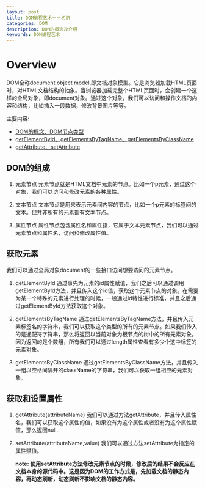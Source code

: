 ```yaml
---
layout: post
title: DOM编程艺术－－初识
categories: DOM
description: DOM的概念及介绍
keywords: DOM编程艺术
---
```





# Overview
  DOM全称document object model,即文档对象模型。它是浏览器加载HTML页面时，对HTML文档结构的抽象。当浏览器加载完整个HTML页面时，会创建一个这样的全局对象，即document对象。通过这个对象，我们可以访问和操作文档的内容和结构，比如插入一段数据，修改背景图片等等。

  主要内容:

* [DOM的概念、DOM节点类型](#a)
* [getElementById、getElementsByTagName、getElementsByClassName](#b)
* [getAttribute、setAttribute](#c)




## <span id="a">DOM的组成</span>
1. 元素节点
    元素节点就是HTML文档中元素的节点。比如一个p元素，通过这个对象，我们可以访问和修改元素的各种属性。

2. 文本节点
   文本节点是用来表示元素间内容的节点，比如一个p元素的标签间的文本。但并非所有的元素都有文本节点。

3. 属性节点
   属性节点包含属性名和属性指，它属于文本元素节点，我们可以通过元素节点和属性名，访问和修改属性值。

<div id="b">
</div>

## 获取元素
   我们可以通过全局对象document的一些接口访问想要访问的元素节点。
1.  getElementById
   通过事先为元素的id属性赋值，我们之后可以通过调用getElementById方法，并且传入这个id值，获取这个元素节点的对象。在需要为某一个特殊的元素进行处理的时候，一般通过id特性进行标准，并且之后通过getElementById方法获取这个对象。

2. getElementsByTagName
   通过getElementsByTagName方法，并且传入元素标签名的字符串，我们可以获取这个类型的所有的元素节点。如果我们传入的是通配符字符串，那么将返回以当前对象为根节点的树中的所有元素对象。因为返回的是个数组，所有我们可以通过length属性查看有多少个这中标签的元素对象。

3. getElementsByClassName
   通过getElementsByClassName方法，并且传入一组以空格间隔开的className的字符串，我们可以获取一组相应的元素对象。

<div id="c">
</div>

## <span id="c">获取和设置属性</span>
1. getAttribute(attributeName)
   我们可以通过方法getAttribute，并且传入属性名，我们可以获取这个属性的值，如果没有为这个属性或者没有为这个属性赋值，那么返回null.
2. setAttribute(attributeName,value)
   我们可以通过方法setAttribute为指定的属性赋值。

   **note: 使用setAttribute方法修改元素节点的时候，修改后的结果不会反应在文档本身的源代码中。这是因为DOM的工作方式是，先加载文档的静态内容，再动态刷新，动态刷新不影响文档的静态内容。**
